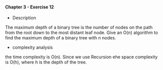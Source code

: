 #### Chapter 3 - Exercise 12
* Description

The maximum depth of a binary tree is the number of nodes on the path
from the root down to the most distant leaf node. Give an O(n) algorithm to
find the maximum depth of a binary tree with n nodes.

* complexity analysis

the time complexity is O(n). Since we use Recursion ehe space complexity is O(h), where h is the depth of the tree. 

